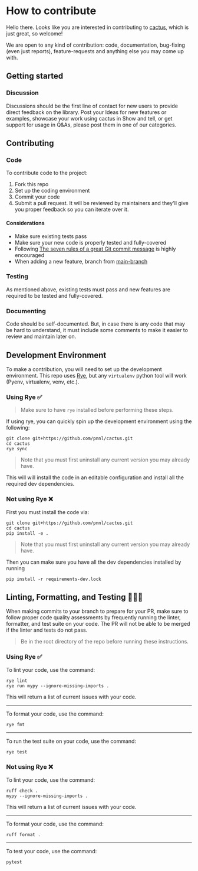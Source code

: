 # How to contribute

Hello there. Looks like you are interested in contributing to [cactus](https://github.com/pnnl/cactus), which is just great, so welcome!
  
We are open to any kind of contribution: code, documentation, bug-fixing (even just reports), feature-requests and anything else you may come up with.

## Getting started

### Discussion

Discussions should be the first line of contact for new users to provide direct feedback on the library.
Post your Ideas for new features or examples, showcase your work using cactus in Show and tell, or get support for usage in Q&As, please post them in one of our categories.

## Contributing

### Code

To contribute code to the project:

1. Fork this repo
2. Set up the coding environment
3. Commit your code
4. Submit a pull request. It will be reviewed by maintainers and they'll give you proper feedback so you can iterate over it.

#### Considerations
- Make sure existing tests pass
- Make sure your new code is properly tested and fully-covered
- Following [The seven rules of a great Git commit message](https://chris.beams.io/posts/git-commit/#seven-rules) is highly encouraged
- When adding a new feature, branch from [main-branch](<project-main-branch>)


### Testing

As mentioned above, existing tests must pass and new features are required to be tested and fully-covered.

### Documenting

Code should be self-documented. But, in case there is any code that may be hard to understand, it must include some comments to make it easier to review and maintain later on.

## Development Environment

To make a contribution, you will need to set up the development environment. This repo uses [Rye](https://github.com/astral-sh/rye), but any `virtualenv` python tool will work (Pyenv, virtualenv, venv, etc.). 

### Using Rye ✅

> Make sure to have `rye` installed before performing these steps.

If using rye, you can quickly spin up the development environment using the following:

```shell
git clone git+https://github.com/pnnl/cactus.git
cd cactus
rye sync
```
> Note that you must first uninstall any current version you may already have.

This will will install the code in an editable configuration and install all the required dev dependencies.

### Not using Rye ❌

First you must install the code via:
```shell
git clone git+https://github.com/pnnl/cactus.git
cd cactus
pip install -e .
```
> Note that you must first uninstall any current version you may already have.

Then you can make sure you have all the dev dependencies installed by running
```shell
pip install -r requirements-dev.lock
```

## Linting, Formatting, and Testing 🧹🎨🧪

When making commits to your branch to prepare for your PR, make sure to follow proper code quality assessments by frequently running the linter, formatter, and test suite on your code. The PR will not be able to be merged if the linter and tests do not pass. 

> Be in the root directory of the repo before running these instructions.

### Using Rye ✅

To lint your code, use the command:
```shell
rye lint
rye run mypy --ignore-missing-imports .
```
This will return a list of current issues with your code.

---
To format your code, use the command:
```shell
rye fmt
```

---
To run the test suite on your code, use the command:
```bash
rye test
```

### Not using Rye ❌

To lint your code, use the command:
```shell
ruff check .
mypy --ignore-missing-imports .
```
This will return a list of current issues with your code.

---
To format your code, use the command:
```shell
ruff format .
```

---
To test your code, use the command:
```shell
pytest
```


